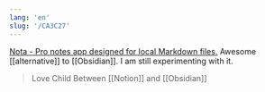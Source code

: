 ```yaml
---
lang: 'en'
slug: '/CA3C27'
---
```


[Nota - Pro notes app designed for local Markdown files.](https://nota.md/)
Awesome [[alternative]] to [[Obsidian]].
I am still experimenting with it.

> Love Child Between [[Notion]] and [[Obsidian]]
